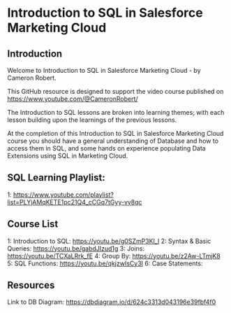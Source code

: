 # Introduction to SQL in Salesforce Marketing Cloud
## Introduction
Welcome to Introduction to SQL in Salesforce Marketing Cloud - by Cameron Robert.

This GitHub resource is designed to support the video course published on https://www.youtube.com/@CameronRobert/

The Introduction to SQL lessons are broken into learning themes; with each lesson building upon the learnings of the previous lessons.

At the completion of this Introduction to SQL in Salesforce Marketing Cloud course you should have a general understanding of Database and how to access them in SQL, and some hands on experience populating Data Extensions using SQL in Marketing Cloud.

## SQL Learning Playlist: 
1: https://www.youtube.com/playlist?list=PLYjAMqKETE1pc21Q4_cCGq7tGyy-vy8qc


## Course List
1: Introduction to SQL: https://youtu.be/g0SZmP3Kl_I
2: Syntax & Basic Queries: https://youtu.be/gabdJIzud1g
3: Joins: https://youtu.be/TCXaLRrk_fE
4: Group By: https://youtu.be/z2Aw-LTmjK8
5: SQL Functions: https://youtu.be/qkjzwIsCy3I
6: Case Statements: 


## Resources
Link to DB Diagram: https://dbdiagram.io/d/624c3313d043196e39fbf4f0
